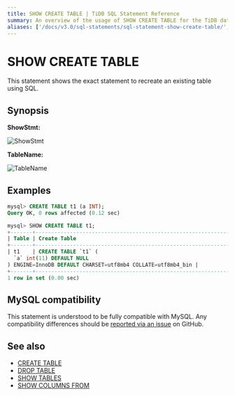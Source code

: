 ```yaml
---
title: SHOW CREATE TABLE | TiDB SQL Statement Reference
summary: An overview of the usage of SHOW CREATE TABLE for the TiDB database.
aliases: ['/docs/v3.0/sql-statements/sql-statement-show-create-table/','/docs/v3.0/reference/sql/statements/show-create-table/']
---
```


# SHOW CREATE TABLE

This statement shows the exact statement to recreate an existing table using SQL.

## Synopsis

**ShowStmt:**

![ShowStmt](/media/sqlgram/ShowStmt.png)

**TableName:**

![TableName](/media/sqlgram/TableName.png)

## Examples

```sql
mysql> CREATE TABLE t1 (a INT);
Query OK, 0 rows affected (0.12 sec)

mysql> SHOW CREATE TABLE t1;
+-------+------------------------------------------------------------------------------------------------------------+
| Table | Create Table                                                                                               |
+-------+------------------------------------------------------------------------------------------------------------+
| t1    | CREATE TABLE `t1` (
  `a` int(11) DEFAULT NULL
) ENGINE=InnoDB DEFAULT CHARSET=utf8mb4 COLLATE=utf8mb4_bin |
+-------+------------------------------------------------------------------------------------------------------------+
1 row in set (0.00 sec)
```

## MySQL compatibility

This statement is understood to be fully compatible with MySQL. Any compatibility differences should be [reported via an issue](https://github.com/pingcap/tidb/issues/new/choose) on GitHub.

## See also

* [CREATE TABLE](/sql-statements/sql-statement-create-table.md)
* [DROP TABLE](/sql-statements/sql-statement-drop-table.md)
* [SHOW TABLES](/sql-statements/sql-statement-show-tables.md)
* [SHOW COLUMNS FROM](/sql-statements/sql-statement-show-columns-from.md)

